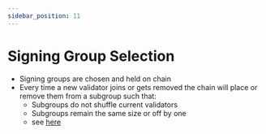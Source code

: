 ```yaml
---
sidebar_position: 11
---
```


# Signing Group Selection

- Signing groups are chosen and held on chain
- Every time a new validator joins or gets removed the chain will place or remove them from a subgroup such that:
  - Subgroups do not shuffle current validators
  - Subgroups remain the same size or off by one
  - see [here](https://github.com/entropyxyz/entropy-core/blob/master/pallets/staking/src/lib.rs#L344)
